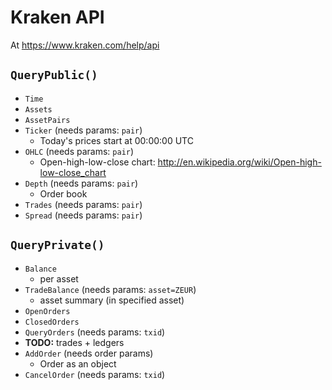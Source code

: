# Kraken API
At https://www.kraken.com/help/api

## `QueryPublic()`
- `Time`
- `Assets`
- `AssetPairs`
- `Ticker` (needs params: `pair`)
    - Today's prices start at 00:00:00 UTC
- `OHLC` (needs params: `pair`)
    - Open-high-low-close chart: http://en.wikipedia.org/wiki/Open-high-low-close_chart
- `Depth` (needs params: `pair`)
    - Order book
- `Trades` (needs params: `pair`)
- `Spread` (needs params: `pair`)

## `QueryPrivate()`
- `Balance`
    - per asset
- `TradeBalance` (needs params: `asset=ZEUR`)
    - asset summary (in specified asset)
- `OpenOrders`
- `ClosedOrders`
- `QueryOrders` (needs params: `txid`)
- **TODO:** trades + ledgers
- `AddOrder` (needs order params)
    - Order as an object
- `CancelOrder` (needs params: `txid`)
